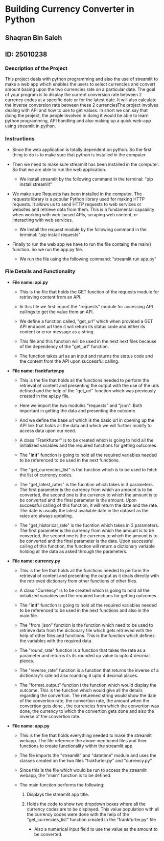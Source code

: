 # Building Currency Converter in Python
## Shaqran Bin Saleh
## ID: 25010238


### Description of the Project

This project deals with python programming and also the use of streamlit to make a web app which enables the users to select currencies and convert amount basing upon the two currencies rate on a particular date. The goal of your program is to display the current conversion rate between 2 currency codes at a specific date or for the latest date. It will also calculate the inverse conversion rate between these 2 currenciesThe project involves dealing with API and how to use to get values. In short we can say that doing the project, the people involved in doing it would be able to learn python programming, API handling and also making up a quick web-app using streamlit in python.

### Instructions

- Since the web application is totally dependent on python. So the first thing to do is to make sure that python is installed in the computer
- Then we need to make sure streamlit has been installed in the computer. So that we are able to run the web application.

  - We install streamlit by the following command in the terminal: "pip install streamlit"
- We make sure Requests has been installed in the computer. The requests library is a popular Python library used for making HTTP requests. It allows us to send HTTP requests to web services or websites and retrieve data from them. This is a fundamental capability when working with web-based APIs, scraping web content, or interacting with web services.

  - We install the request module by the following command in the terminal: "pip install requests"
- Finally to run the web app we have to run the file containg the main() function. So we run the app.py file.

  - We run the file using the following command: "streamlit run app.py"

### File Details and Functionality

- **File name: api.py**

    
    - This is the file that holds the GET function of the requests module for retrieving content from an API.

    - In this file we first import the "requests" module for accessing API callings to get the value from an API.
  
    - We define a function called, "get_url" which when provided a GET API endpoint url then it will return its status code and either its content or error message as a string.
 
    - This file and this function will be used in the next next files because of the dependency of the "get_url" function.
 
    - The function takes url as an input and returns the status code and the content from the API upon successful calling.

- **File name: frankfurter.py**
    
    - This is the file that holds all the functions needed to perform the retrieval of content and presenting the output with the use of the urls defined and the help of the "get_url" function which was previously created in the api.py file.
    
    - Here we import the two modules "requests" and "json". Both important in getting the data and presenting the outcome.
    
    - And we define the base url which is the basic url in opening up the API link that holds all the data and which we will further modify to access data upon our need.
 
    - A class "Frankfurter" is to be created which is going to hold all the initialized variables and the required functions for getting outcomes.
 
    - The "__init__" function is going to hold all the required variables needed to be referenced to be used in the next functions.
 
    - The "get_currencies_list" is the function which is to be used to fetch the list of currency codes.
 
    - The "get_latest_rates" is the fucntion which takes in 3 parameters. The first parameter is the currency from which an amount is to be converted, the second one is the currency to which the amount is to be converted and the final parameter is the amount. Upon successful calling of this function, it will return the date and the rate. The date is usually the latest avaliable date in the dataset as the rates are always updating.

 
    - The "get_historical_rate" is the fucntion which takes in 3 parameters. The first parameter is the currency from which the amount is to be converted, the second one is the currency to which the amount is to be converted and the final parameter is the date. Upon successful calling of this function, the function will return a dictionary variable holding all the data as asked through the parameters.
 

- **File name: currency.py**

  - This is the file that holds all the functions needed to perform the retrieval of content and presenting the output as it deals directly with the retrieved dictionary from other functions of other files.
 
  -  A class "Currency" is to be created which is going to hold all the initialized variables and the required functions for getting outcomes.
 
  -  The "__init__" function is going to hold all the required variables needed to be referenced to be used in the next functions and also in the main file.
 
  -  The "from_json" function is the function which need to be used to retrieve data from the dictionary file which gets retrieved with the help of other files and functions. This is the function which defines the variables with the required data.
 
  -  The "round_rate" function is a function that takes the rate as a parameter and returns its its rounded up value to upto 4 decimal places.
 
  -  The "reverse_rate" function is a function that returns the inverse of a dictionary's rate nd also rounding it upto 4 decimal places.
 
  -  The "format_output" function i the function which would display the outcome. This is the function which would give all the details regarding the convertion. The returened string would show the date of the convertion rate, the convertion rate, the amount when the convertion gets done , the currencies from which the convertion was done, the currency to which the convertion gets done and also the inverse of the convertion rate.


- **File name: app.py**

    
    - This is the file that holds everything needed to make the streamlit webapp. The file reference the above mentioned files and thier functions to create functionality within the streamlit app.
 
    - The file imports the "streamlit" and "datetime" module and uses the classes created on the two files "frakfurter.py" and "currency.py"
    
    - Since this is the file which would be run to access the streamlit webapp, the "main" function is to be defined.
 
    - The main function performs the following:
  
        1. Displays the streamlit app title.
        2. Holds the code to show two dropdown boxes where all the currency codes are to be displayed. This value population with all the currency codes were done with the help of the "get_currencies_list" function created in the "frankfurter.py" file

              - Also a numerical input field to use the value as the amount to be converted.
    


